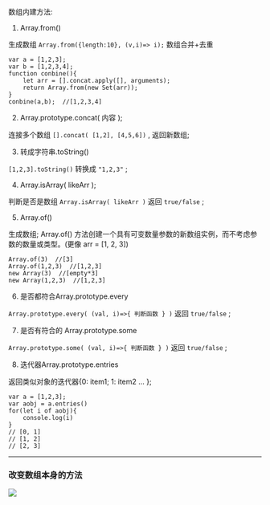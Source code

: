数组内建方法:

1. Array.from()

生成数组
`Array.from({length:10}, (v,i)=> i);` 
数组合并+去重

``` 
var a = [1,2,3];
var b = [1,2,3,4];
function conbine(){
    let arr = [].concat.apply([], arguments);
    return Array.from(new Set(arr));
}
conbine(a,b);  //[1,2,3,4]
```

2. Array.prototype.concat( 内容 );

连接多个数组
`[].concat( [1,2], [4,5,6])` , 返回新数组; 

3. 转成字符串.toString()

`[1,2,3].toString()` 转换成 `"1,2,3"` ; 

4. Array.isArray( likeArr );

判断是否是数组
`Array.isArray( likeArr )` 返回 `true/false` ; 

5. Array.of()

生成数组; 
Array.of() 方法创建一个具有可变数量参数的新数组实例，而不考虑参数的数量或类型。(更像 arr = [1, 2, 3])

``` 
Array.of(3)  //[3]
Array.of(1,2,3)  //[1,2,3]
new Array(3)  //[empty*3]
new Array(1,2,3)  //[1,2,3]
```

6. 是否都符合Array.prototype.every

`Array.prototype.every( (val, i)=>{ 判断函数 } )` 返回 `true/false` ; 

7. 是否有符合的 Array.prototype.some

`Array.prototype.some( (val, i)=>{ 判断函数 } )` 返回 `true/false` ; 

8. 迭代器Array.prototype.entries

返回类似对象的迭代器{0: item1; 1: item2 ... }; 

``` 
var a = [1,2,3];
var aobj = a.entries()
for(let i of aobj){
	console.log(i)
}
// [0, 1]
// [1, 2]
// [2, 3]
```

***

### 改变数组本身的方法
![](https://databasing.oss-cn-beijing.aliyuncs.com/markdown/20200311170338.jpg)



